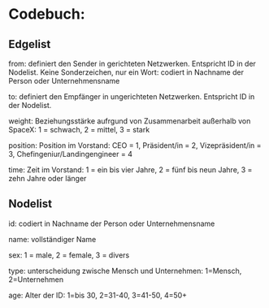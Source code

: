 <h1>Codebuch: </h1>


<h2>Edgelist</h2>

from: definiert den Sender in gerichteten Netzwerken. Entspricht ID in der Nodelist. Keine Sonderzeichen, nur ein Wort: codiert in Nachname der Person oder Unternehmensname 

to: definiert den Empfänger in ungerichteten Netzwerken. Entspricht ID in der Nodelist. 

weight: Beziehungsstärke aufrgund von Zusammenarbeit außerhalb von SpaceX: 1 = schwach, 2 = mittel, 3 = stark 

position: Position im Vorstand: CEO = 1, Präsident/in = 2, Vizepräsident/in = 3, Chefingeniur/Landingengineer = 4

time: Zeit im Vorstand: 1 = ein bis vier Jahre, 2 = fünf bis neun Jahre, 3 = zehn Jahre oder länger

<h2>Nodelist</h2>

id: codiert in Nachname der Person oder Unternehmensname

name: vollständiger Name

sex: 1 = male, 2 = female, 3 = divers

type: unterscheidung zwische  Mensch und Unternehmen: 1=Mensch, 2=Unternehmen

age: Alter der ID: 1=bis 30, 2=31-40, 3=41-50, 4=50+


